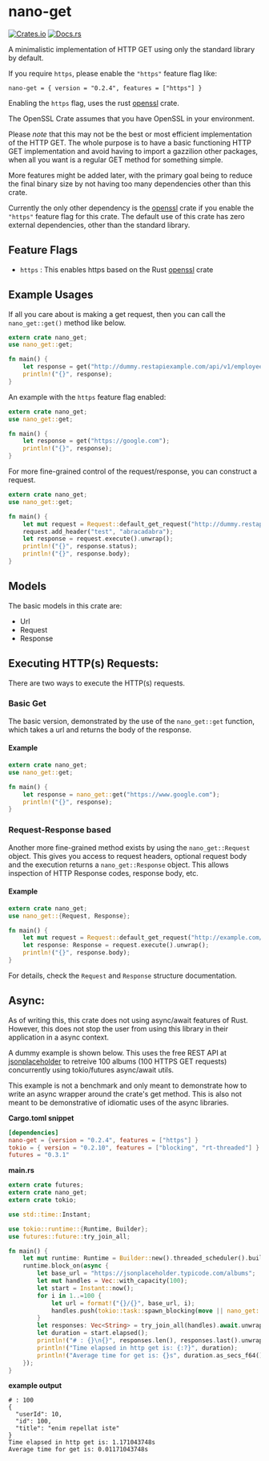 # nano-get
[![Crates.io](https://img.shields.io/crates/v/nano-get.svg)](https://crates.io/crates/nano-get)
[![Docs.rs](https://docs.rs/nano-get/badge.svg)](https://docs.rs/nano-get)

A minimalistic implementation of HTTP GET using only the standard library by default.

If you require `https`, please enable the `"https"` feature flag like:
```
nano-get = { version = "0.2.4", features = ["https"] }
```

Enabling the `https` flag, uses the rust [openssl](https://crates.io/crates/openssl) crate.
 
The OpenSSL Crate assumes that you have OpenSSL in your environment.

Please _note_ that this may not be the best or most efficient implementation of the HTTP GET. 
The whole purpose is to have a basic functioning HTTP GET implementation and avoid having to 
import a gazzilion other packages, when all you want is a regular GET method for something simple.

More features might be added later, with the primary goal being to reduce the final binary size 
by not having too many dependencies other than this crate.

Currently the only other dependency is the [openssl](https://crates.io/crates/openssl) crate if you
enable the `"https"` feature flag for this crate. The default use of this crate has zero external dependencies,
other than the standard library.

## Feature Flags
* `https` : This enables https based on the Rust [openssl](https://crates.io/crates/openssl) crate

## Example Usages

If all you care about is making a get request, then you can call the `nano_get::get()` method like below.
```rust
extern crate nano_get;
use nano_get::get;

fn main() {
    let response = get("http://dummy.restapiexample.com/api/v1/employees");
    println!("{}", response);
}
```
An example with the `https` feature flag enabled:
```rust
extern crate nano_get;
use nano_get::get;

fn main() {
    let response = get("https://google.com");
    println!("{}", response);
}
```

For more fine-grained control of the request/response, you can construct a request.

```rust
extern crate nano_get;
use nano_get::get;

fn main() {
    let mut request = Request::default_get_request("http://dummy.restapiexample.com/api/v1/employees").unwrap();
    request.add_header("test", "abracadabra");
    let response = request.execute().unwrap();
    println!("{}", response.status);
    println!("{}", response.body);
}
```

## Models
The basic models in this crate are:
* Url
* Request
* Response

## Executing HTTP(s) Requests:

There are two ways to execute the HTTP(s) requests.

### Basic Get
The basic version, demonstrated by the use of the `nano_get::get` function, which takes a url
and returns the body of the response.

#### Example
```rust
extern crate nano_get;
use nano_get::get;

fn main() {
    let response = nano_get::get("https://www.google.com");
    println!("{}", response);
}
```

### Request-Response based
Another more fine-grained method exists by using the `nano_get::Request` object.
This gives you access to request headers, optional request body and the execution returns a
`nano_get::Response` object. This allows inspection of HTTP Response codes, response body, etc.

#### Example
```rust
extern crate nano_get;
use nano_get::{Request, Response};

fn main() {
    let mut request = Request::default_get_request("http://example.com/").unwrap();
    let response: Response = request.execute().unwrap();
    println!("{}", response.body);
}
```
For details, check the `Request` and `Response` structure documentation.

## Async:
As of writing this, this crate does not using async/await features of Rust.
However, this does not stop the user from using this library in their application in a async context.

A dummy example is shown below. This uses the free REST API at [jsonplaceholder](https://jsonplaceholder.typicode.com) to retreive 100 albums (100 HTTPS GET requests) concurrently using tokio/futures async/await utils.

This example is not a benchmark and only meant to demonstrate how to write an async wrapper around the crate's get method.
This is also not meant to be demonstrative of idiomatic uses of the async libraries.

**Cargo.toml snippet**
```toml
[dependencies]
nano-get = {version = "0.2.4", features = ["https"] }
tokio = { version = "0.2.10", features = ["blocking", "rt-threaded"] }
futures = "0.3.1"
```

**main.rs**
```rust
extern crate futures;
extern crate nano_get;
extern crate tokio;

use std::time::Instant;

use tokio::runtime::{Runtime, Builder};
use futures::future::try_join_all;

fn main() {
    let mut runtime: Runtime = Builder::new().threaded_scheduler().build().unwrap();
    runtime.block_on(async {
        let base_url = "https://jsonplaceholder.typicode.com/albums";
        let mut handles = Vec::with_capacity(100);
        let start = Instant::now();
        for i in 1..=100 {
            let url = format!("{}/{}", base_url, i);
            handles.push(tokio::task::spawn_blocking(move || nano_get::get(url)));
        }
        let responses: Vec<String> = try_join_all(handles).await.unwrap();
        let duration = start.elapsed();
        println!("# : {}\n{}", responses.len(), responses.last().unwrap());
        println!("Time elapsed in http get is: {:?}", duration);
        println!("Average time for get is: {}s", duration.as_secs_f64() / (responses.len() as f64));
    });
}
```

**example output**
```text
# : 100
{
  "userId": 10,
  "id": 100,
  "title": "enim repellat iste"
}
Time elapsed in http get is: 1.171043748s
Average time for get is: 0.01171043748s
```
